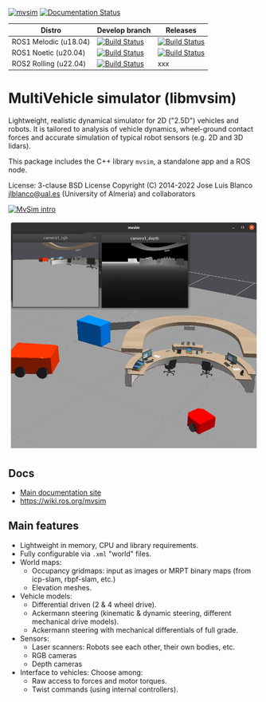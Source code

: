 [![mvsim](https://circleci.com/gh/MRPT/mvsim.svg?style=svg)](https://circleci.com/gh/MRPT/mvsim) [![Documentation Status](https://readthedocs.org/projects/mvsimulator/badge/?version=latest)](https://mvsimulator.readthedocs.io/en/latest/?badge=latest)

| Distro | Develop branch | Releases |
| --- | --- | --- |
| ROS1 Melodic (u18.04) | [![Build Status](https://build.ros.org/job/Mdev__mvsim__ubuntu_bionic_amd64/badge/icon)](https://build.ros.org/job/Mdev__mvsim__ubuntu_bionic_amd64/) | [![Build Status](https://build.ros.org/view/Mbin_uB64/job/Mbin_uB64__mvsim__ubuntu_bionic_amd64__binary/badge/icon)](https://build.ros.org/view/Mbin_uB64/job/Mbin_uB64__mvsim__ubuntu_bionic_amd64__binary/)
| ROS1 Noetic (u20.04) | [![Build Status](https://build.ros.org/job/Ndev__mvsim__ubuntu_focal_amd64/badge/icon)](https://build.ros.org/job/Ndev__mvsim__ubuntu_focal_amd64/) |  [![Build Status](https://build.ros.org/job/Nbin_uF64__mvsim__ubuntu_focal_amd64__binary/badge/icon)](https://build.ros.org/job/Nbin_uF64__mvsim__ubuntu_focal_amd64__binary/) |
| ROS2 Rolling (u22.04) | [![Build Status](https://build.ros2.org/job/Rdev__mvsim__ubuntu_jammy_amd64/badge/icon)](https://build.ros2.org/job/Rdev__mvsim__ubuntu_jammy_amd64/) |  xxx |

MultiVehicle simulator (libmvsim)
======================================
Lightweight, realistic dynamical simulator for 2D ("2.5D") vehicles and robots.
It is tailored to analysis of vehicle dynamics, wheel-ground contact forces and accurate simulation of typical robot sensors (e.g. 2D and 3D lidars).

This package includes the C++ library `mvsim`, a standalone app and a ROS node.

License: 3-clause BSD License
Copyright (C) 2014-2022 Jose Luis Blanco <jlblanco@ual.es> (University of Almeria) and collaborators

[![MvSim intro](https://img.youtube.com/vi/xMUMjEG8xlk/0.jpg)](https://www.youtube.com/watch?v=xMUMjEG8xlk)

![screenshot-demo-2robots](docs/imgs/screenshot-demo-2robots.png)

Docs
----------
  * [Main documentation site](https://mvsimulator.readthedocs.io/en/latest/)
  * https://wiki.ros.org/mvsim

Main features
--------------
  * Lightweight in memory, CPU and library requirements.
  * Fully configurable via `.xml` "world" files.
  * World maps:
    * Occupancy gridmaps: input as images or MRPT binary maps (from icp-slam, rbpf-slam, etc.)
    * Elevation meshes.
  * Vehicle models:
    * Differential driven (2 & 4 wheel drive).
    * Ackermann steering (kinematic & dynamic steering, different mechanical drive models).
    * Ackermann steering with mechanical differentials of full grade.
  * Sensors:
    * Laser scanners: Robots see each other, their own bodies, etc.
    * RGB cameras
    * Depth cameras
  * Interface to vehicles: Choose among:
    * Raw access to forces and motor torques.
    * Twist commands (using internal controllers).


